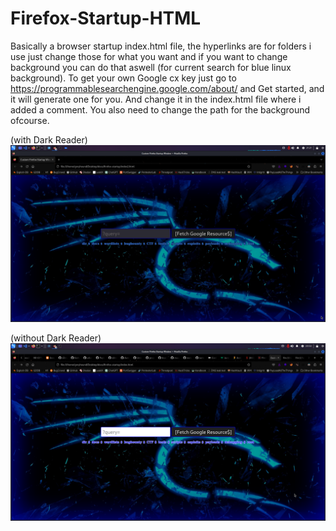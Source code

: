 # Firefox-Startup-HTML
Basically a browser startup index.html file, the hyperlinks are for folders i use just change those for what you want and if you want to change background you can do that aswell (for current search for blue linux background).
To get your own Google cx key just go to https://programmablesearchengine.google.com/about/ and Get started, and it will generate one for you. And change it in the index.html file where i added a comment. You also need to change the path
for the background ofcourse.

(with Dark Reader)
![something.png](https://raw.githubusercontent.com/a6thmfsin/Firefox-Startup-HTML/main/wobr.png)

(without Dark Reader)
![something.png](https://raw.githubusercontent.com/a6thmfsin/Firefox-Startup-HTML/main/something.png)
